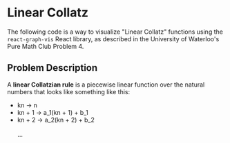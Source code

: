 # Linear Collatz

The following code is a way to visualize "Linear Collatz" functions using the ```react-graph-vis```
React library, as described in the University of Waterloo's Pure Math Club Problem 4.

## Problem Description

A **linear Collatzian rule** is a piecewise linear function over the natural numbers
that looks like something like this: <br>
- kn -> n
- kn + 1 -> a_1(kn + 1) + b_1
- kn + 2 -> a_2(kn + 2) + b_2 <br><br>
...


